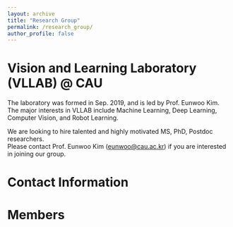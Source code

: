 ```yaml
---
layout: archive
title: "Research Group"
permalink: /research_group/
author_profile: false
---
```


Vision and Learning Laboratory (VLLAB) @ CAU
=====
The laboratory was formed in Sep. 2019, and is led by Prof. Eunwoo Kim.  
The major interests in VLLAB include Machine Learning, Deep Learning, Computer Vision, and Robot Learning.

We are looking to hire talented and highly motivated MS, PhD, Postdoc researchers.   
Please contact Prof. Eunwoo Kim (eunwoo@cau.ac.kr) if you are interested in joining our group.

Contact Information
=====


Members  
=====


